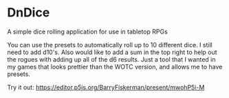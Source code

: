 # DnDice
A simple dice rolling application for use in tabletop RPGs

You can use the presets to automatically roll up to 10 different dice. I still need to add d10's. Also would like to add a sum in the top right to help out the rogues with adding up all of the d6 results. Just a tool that I wanted in my games that looks prettier than the WOTC version, and allows me to have presets.

Try it out:   https://editor.p5js.org/BarryFiskerman/present/mwohP5i-M
